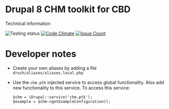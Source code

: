 # Drupal 8 CHM toolkit for CBD


Technical information

![Testing status](https://travis-ci.org/eaudeweb/cbd-chm-toolkit.svg "Travis integration") [![Code Climate](https://codeclimate.com/github/eaudeweb/cbd-chm-toolkit/badges/gpa.svg)](https://codeclimate.com/github/eaudeweb/cbd-chm-toolkit) [![Issue Count](https://codeclimate.com/github/eaudeweb/cbd-chm-toolkit/badges/issue_count.svg)](https://codeclimate.com/github/eaudeweb/cbd-chm-toolkit)



# Developer notes

- Create your own aliases by adding a file `drush/aliases/aliases.local.php`

- Use the `chm.ptk` injected service to access global functionality. Also add new functionality to this service. To access this service:

  ```
  $chm = \Drupal::service('chm.ptk');
  $example = $chm->getExampleConfiguration();
  ```

